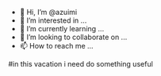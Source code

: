 - 👋 Hi, I’m @azuimi
- 👀 I’m interested in ...
- 🌱 I’m currently learning ...
- 💞️ I’m looking to collaborate on ...
- 📫 How to reach me ...

<!---
azuimi/azuimi is a ✨ special ✨ repository because its `README.md` (this file) appears on your GitHub profile.
You can click the Preview link to take a look at your changes.
--->
#in this vacation
i need do something useful
